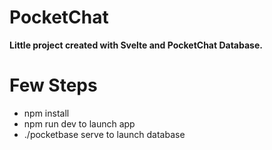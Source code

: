 # PocketChat
**Little project created with Svelte and PocketChat Database.**

# Few Steps
- npm install
- npm run dev to launch app
- ./pocketbase serve to launch database
